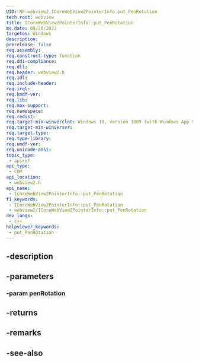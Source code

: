 ```yaml
---
UID: NF:webview2.ICoreWebView2PointerInfo.put_PenRotation
tech.root: webview
title: ICoreWebView2PointerInfo::put_PenRotation
ms.date: 09/20/2022
targetos: Windows
description: 
prerelease: false
req.assembly: 
req.construct-type: function
req.ddi-compliance: 
req.dll: 
req.header: webview2.h
req.idl: 
req.include-header: 
req.irql: 
req.kmdf-ver: 
req.lib: 
req.max-support: 
req.namespace: 
req.redist: 
req.target-min-winverclnt: Windows 10, version 1809 (with Windows App SDK 1.1 or later)
req.target-min-winversvr: 
req.target-type: 
req.type-library: 
req.umdf-ver: 
req.unicode-ansi: 
topic_type:
 - apiref
api_type:
 - COM
api_location:
 - webview2.h
api_name:
 - ICoreWebView2PointerInfo::put_PenRotation
f1_keywords:
 - ICoreWebView2PointerInfo::put_PenRotation
 - webview2/ICoreWebView2PointerInfo::put_PenRotation
dev_langs:
 - c++
helpviewer_keywords:
 - put_PenRotation
---
```


## -description

## -parameters

### -param penRotation

## -returns

## -remarks

## -see-also

